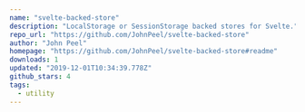 ```yaml
---
name: "svelte-backed-store"
description: "LocalStorage or SessionStorage backed stores for Svelte."
repo_url: "https://github.com/JohnPeel/svelte-backed-store"
author: "John Peel"
homepage: "https://github.com/JohnPeel/svelte-backed-store#readme"
downloads: 1
updated: "2019-12-01T10:34:39.778Z"
github_stars: 4
tags: 
  - utility
---
```

